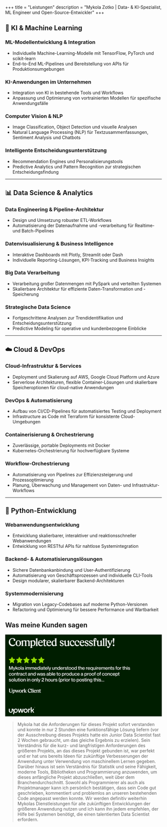 +++
title = "Leistungen"
description = "Mykola Zotko | Data- & KI-Spezialist, ML Engineer und Open-Source-Entwickler"
+++

## 🤖 KI & Machine Learning

### ML-Modellentwicklung & Integration

- Individuelle Machine-Learning-Modelle mit TensorFlow, PyTorch und scikit-learn
- End-to-End ML-Pipelines und Bereitstellung von APIs für Produktionsumgebungen

### KI-Anwendungen im Unternehmen

- Integration von KI in bestehende Tools und Workflows
- Anpassung und Optimierung von vortrainierten Modellen für spezifische
  Anwendungsfälle

### Computer Vision & NLP

- Image Classification, Object Detection und visuelle Analysen
- Natural Language Processing (NLP) für Textzusammenfassungen, Sentiment
  Analysis und Chatbots

### Intelligente Entscheidungsunterstützung

- Recommendation Engines und Personalisierungstools
- Predictive Analytics und Pattern Recognition zur strategischen
  Entscheidungsfindung

---

## 📊 Data Science & Analytics

### Data Engineering & Pipeline-Architektur

- Design und Umsetzung robuster ETL-Workflows
- Automatisierung der Datenaufnahme und -verarbeitung für Realtime- und
  Batch-Pipelines

### Datenvisualisierung & Business Intelligence

- Interaktive Dashboards mit Plotly, Streamlit oder Dash
- Individuelle Reporting-Lösungen, KPI-Tracking und Business Insights

### Big Data Verarbeitung

- Verarbeitung großer Datenmengen mit PySpark und verteilten Systemen
- Skalierbare Architektur für effiziente Daten-Transformation und -Speicherung

### Strategische Data Science

- Fortgeschrittene Analysen zur Trendidentifikation und
  Entscheidungsunterstützung
- Predictive Modeling für operative und kundenbezogene Einblicke

---

## ☁️ Cloud & DevOps

### Cloud-Infrastruktur & Services

- Deployment und Skalierung auf AWS, Google Cloud Platform und Azure
- Serverlose Architekturen, flexible Container-Lösungen und skalierbare
  Speicheroptionen für cloud-native Anwendungen

### DevOps & Automatisierung

- Aufbau von CI/CD-Pipelines für automatisiertes Testing und Deployment
- Infrastructure as Code mit Terraform für konsistente Cloud-Umgebungen

### Containerisierung & Orchestrierung

- Zuverlässige, portable Deployments mit Docker
- Kubernetes-Orchestrierung für hochverfügbare Systeme

### Workflow-Orchestrierung

- Automatisierung von Pipelines zur Effizienzsteigerung und Prozessoptimierung
- Planung, Überwachung und Management von Daten- und Infrastruktur-Workflows

---

## 🐍 Python-Entwicklung

### Webanwendungsentwicklung

- Entwicklung skalierbarer, interaktiver und reaktionsschneller Webanwendungen
- Entwicklung von RESTful APIs für nahtlose Systemintegration

### Backend- & Automatisierungslösungen

- Sichere Datenbankanbindung und User-Authentifizierung
- Automatisierung von Geschäftsprozessen und individuelle CLI-Tools
- Design modularer, skalierbarer Backend-Architekturen

### Systemmodernisierung

- Migration von Legacy-Codebases auf moderne Python-Versionen
- Refactoring und Optimierung für bessere Performance und Wartbarkeit

## Was meine Kunden sagen

![feedback](img.png)

> Mykola hat die Anforderungen für dieses Projekt sofort verstanden und konnte
> in nur 2 Stunden eine funktionsfähige Lösung liefern (vor der Ausschreibung
> dieses Projekts hatte ein Junior Data Scientist fast 2 Wochen gebraucht, um
> das gleiche Ergebnis zu erzielen). Sein Verständnis für die kurz- und
> langfristigen Anforderungen des größeren Projekts, an das dieses Projekt
> gebunden ist, war perfekt und er hat uns bereits Ideen für zukünftige
> Verbesserungen der Anwendung unter Verwendung von maschinellem Lernen gegeben.
> Darüber hinaus ist sein Verständnis für Statistik und seine Fähigkeit, moderne
> Tools, Bibliotheken und Programmierung anzuwenden, um dieses anfängliche
> Projekt abzuschließen, weit über dem Branchendurchschnitt. Sowohl als
> Programmierer als auch als Projektmanager kann ich persönlich bestätigen, dass
> sein Code gut geschrieben, kommentiert und problemlos an unseren bestehenden
> Code angepasst werden konnte. Wir werden definitiv weiterhin Mykolas
> Dienstleistungen für alle zukünftigen Entwicklungen der größeren Anwendung
> nutzen und ich kann ihn jedem empfehlen, der Hilfe bei Systemen benötigt, die
> einen talentierten Data Scientist erfordern.
